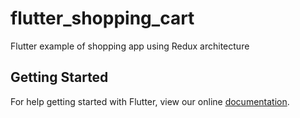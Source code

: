 # flutter_shopping_cart

Flutter example of shopping app using Redux architecture

## Getting Started

For help getting started with Flutter, view our online
[documentation](https://flutter.io/).
